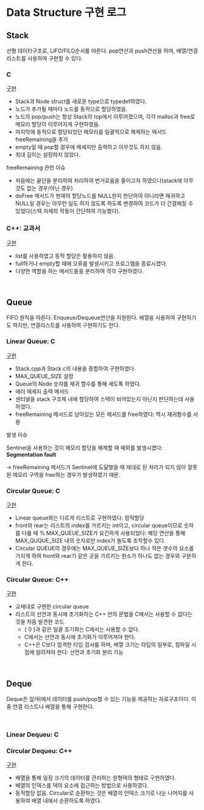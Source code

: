 # Data Structure 구현 로그

## Stack

선형 데이터구조로, LIFO/FILO순서를 따른다. pop연산과 push연산을 하며, 배열/연결 리스트를 사용하여 구현할 수 있다.

### C
[구현](Stack.c)

- Stack과 Node struct를 새로운 type으로 typedef하였다.
- 노드가 추가될 때마다 노드를 동적으로 할당하였음.
- 노드의 pop/push는 항상 Stack의 top에서 이루어졌으며, 각각 malloc과 free로 메모리 할당이 이루어지게 구현하였음.
- 마지막에 동적으로 할당되었던 메모리를 일괄적으로 해제하는 메서드 freeRemaining을 추가
- empty일 때 pop할 경우에 메세지만 출력하고 아무것도 하지 않음.
- 최대 길이는 설정하지 않았다.

freeRemaining 관련 이슈
- 처음에는 끝단을 분리하여 처리하여 번거로움을 줄이고자 하였으나(stack에 아무것도 없는 경우/아닌 경우)
- doFree 메서드가 현재의 할당노드를 NULL한지 판단하여 아니라면 재귀하고 NULL일 경우는 아무런 일도 하지 않도록 하도록 변경하여 코드가 더 간결해질 수 있었다(스택 자체의 작동이 간단하여 가능했다).

### C++: 교과서
[구현](Stack.cpp)
- list를 사용하였고 동적 할당은 활용하지 않음.
- full하거나 empty할 때에 오류를 발생시키고 프로그램을 종료시켰다.
- 다양한 역할을 하는 메서드들을 분리하여 각각 구현하였다.

</br>

## Queue

FIFO 원칙을 따른다. Enqueue/Dequeue연산을 지원한다. 배열을 사용하여 구현하기도 하지만, 연결리스트를 사용하여 구현하기도 한다.

### Linear Queue: C
[구현](LinearQueue.c)
- Stack.cpp과 Stack.c의 내용을 종합하여 구현하였다.
- MAX_QUEUE_SIZE 설정
- Queue의 Node 숫자를 재귀 함수를 통해 세도록 하였다.
- 에러 메세지 출력 메서드
- 센티넬을 stack 구조체 내에 할당하여 스택이 비어있는지 아닌지 판단하는데 사용하였다.
- freeRemaining 메서드로 남아있는 모든 메서드를 free하였다: 역시 재귀함수를 사용

발생 이슈

Sentinel을 사용하는 것이 메모리 할당을 해제할 때 예외를 발생시켰다: **Segmentation fault**

→ freeRemaining 메서드가 Sentinel에 도달했을 때 제대로 된 처리가 되지 않아 잘못된 메모리 구역을 free하는 경우가 발생하였기 때문.

### Circular Queue: C
[구현](CircularQueue.c)
- Linear queue와는 다르게 리스트로 구현하였다: 정적할당
- front와 rear는 리스트의 index를 가르키는 int이고, circular queue이므로 숫자를 다룰 때 % MAX_QUEUE_SIZE가 요긴하게 사용되었다: 해당 연산을 통해 MAX_QUQUE_SIZE 내의 숫자로만 index가 돌도록 조작할수 있다.
- Circular QUEUE의 경우에는 MAX_QUEUE_SIZE보다 하나 작은 갯수의 요소를 가지게 하여 front와 rear가 같은 곳을 가르키는 원소가 하나도 없는 경우와 구분하게 한다.

### Circular Queue: C++
[구현](CircularQueue.cpp)
- 교재대로 구현한 circular queue
- 리스트의 선언과 동시에 초기화하는 C++ 만의 문법을 C에서는 사용할 수 없다는 것을 처음 발견한 코드
    - { 0 }과 같은 일괄 초기화는 C에서는 사용할 수 없다.
    - C에서는 선언과 동시에 초기화가 이루어져야 한다.
    - C++은 C보다 엄격한 타입 검사를 하며, 배열 크기는 타입의 일부로, 컴파일 시점에 알려져야 한다: 선언과 초기화 분리 가능

</br>

## Deque

Deque은 앞/뒤에서 데이터를 push/pop할 수 있는 기능을 제공하는 자료구조이다. 이중 연결 리스트나 배열을 통해 구현한다.

</br>

### Linear Dequeu: C

### Circular Dequeu: C++
[구현](CircularDeque.cpp)
- 배열을 통해 일정 크기의 데이터를 관리하는 원형덱의 형태로 구현하였다.
- 배열의 인덱스를 덱의 요소에 접근하는 방법으로 사용하였다.
- 동적할당 없음. Circular로 순환하는 것은 배열의 인덱스 크기로 나눈 나머지를 사용하여 배열 내에서 순환하도록 하였다.

